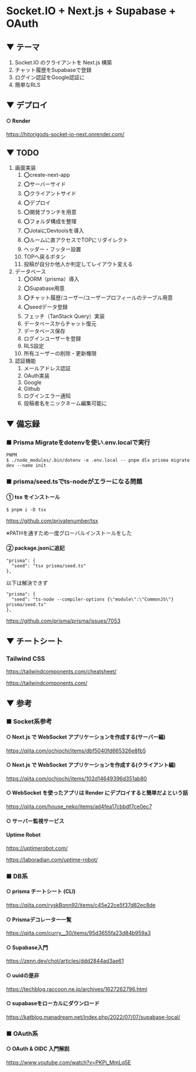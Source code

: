 # Socket.IO + Next.js + Supabase + OAuth

## ▼ テーマ

1. Socket.IO のクライアントを Next.js 構築
1. チャット履歴をSupabaseで登録
1. ログイン認証をGoogle認証に
1. 簡単なRLS

## ▼ デプロイ

#### ○ Render

https://hitorigods-socket-io-next.onrender.com/

## ▼ TODO

1. 画面実装
   1. ⭕create-next-app
   2. ⭕サーバーサイド
   3. ⭕クライアントサイド
   4. ⭕デプロイ
   5. ⭕開発ブランチを用意
   6. ⭕フォルダ構成を整理
   7. ⭕JotaiにDevtoolsを導入
   8. ⭕ルームに直アクセスでTOPにリダイレクト
   9. ヘッダー・フッター設置
   10. TOPへ戻るボタン
   11. 投稿が自分か他人か判定してレイアウト変える
2. データベース
   1. ⭕ORM（prisma）導入
   2. ⭕Supabase用意
   3. ⭕チャット履歴/ユーザー/ユーザープロフィールのテーブル用意
   4. ⭕seedデータ登録
   5. フェッチ（TanStack Query）実装
   6. データベースからチャット復元
   7. データベース保存
   8. ログインユーザーを登録
   9. RLS設定
   10. 所有ユーザーの削除・更新権限
3. 認証機能
   1. メールアドレス認証
   2. OAuth実装
   3. Google
   4. Github
   5. ログインエラー通知
   6. 投稿者名をニックネーム編集可能に

## ▼ 備忘録

### ■ Prisma Migrateをdotenvを使い.env.localで実行

```
PNPM
$ ./node_modules/.bin/dotenv -e .env.local -- pnpm dlx prisma migrate dev --name init
```

### ■ prisma/seed.tsでts-nodeがエラーになる問題

#### ① tsx をインストール

```
$ pnpm i -D tsx
```

https://github.com/privatenumber/tsx

※PATHを通すため一度グローバルインストールをした

#### ② package.jsonに追記

```
"prisma": {
  "seed": "tsx prisma/seed.ts"
},
```

以下は解決できず

```
"prisma": {
  "seed": "ts-node --compiler-options {\"module\":\"CommonJS\"} prisma/seed.ts"
},
```

https://github.com/prisma/prisma/issues/7053

## ▼ チートシート

### Tailwind CSS

https://tailwindcomponents.com/cheatsheet/

https://tailwindcomponents.com/

## ▼ 参考

### ■ Socket系参考

#### ○ Next.js で WebSocket アプリケーションを作成する(サーバー編)

https://qiita.com/ochiochi/items/dbf5040fd665326e8fb5

#### ○ Next.js で WebSocket アプリケーションを作成する(クライアント編)

https://qiita.com/ochiochi/items/102d14649396d351ab80

#### ○ WebSocket を使ったアプリは Render にデプロイすると簡単だよという話

https://qiita.com/house_neko/items/ad4fea17cbbdf7ce0ec7

#### ○ サーバー監視サービス

#### Uptime Robot

https://uptimerobot.com/

https://laboradian.com/uptime-robot/

### ■ DB系

#### ○ prisma チートシート (CLI)

https://qiita.com/ryskBonn92/items/c45e22ce5f37d82ec8de

#### ○ Prismaデコレーター一覧

https://qiita.com/curry__30/items/95d3655fa23d84b959a3

#### ○ Supabase入門

https://zenn.dev/chot/articles/ddd2844ad3ae61

#### ○ uuidの是非

https://techblog.raccoon.ne.jp/archives/1627262796.html

#### ○ supabaseをローカルにダウンロード

https://katblog.manadream.net/index.php/2022/07/07/supabase-local/

### ■ OAuth系

#### ○ OAuth & OIDC 入門解説

https://www.youtube.com/watch?v=PKPj_MmLq5E
